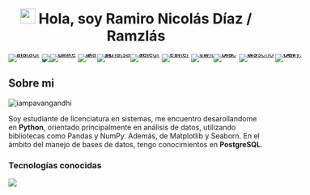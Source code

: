 <h1 align="center"> <img src="https://media.giphy.com/media/hvRJCLFzcasrR4ia7z/giphy.gif" width="30px"> Hola, soy Ramiro Nicolás Díaz / Ramzlás </h1> 

<p align="left" style="display: flex; gap: 0; line-height: 0;">
    <a href="https://www.instagram.com/ramidiazzzz/" target="_blank">
      <img src="https://img.shields.io/badge/Instagram-E1306C?style=for-the-badge&logo=Instagram&logoColor=white" alt="Instagram"></a>
    <a href="https://x.com/rami_diazz" target="_blank">
      <img src="https://img.shields.io/badge/X-14171A?style=for-the-badge&logo=x&logoColor=white" alt="X"></a>
    <a href="https://www.linkedin.com/in/ramironicolasdiaz/" target="_blank">
      <img src="https://img.shields.io/badge/LinkedIn-0A66C2?style=for-the-badge&logo=linkedin&logoColor=white" alt="Linkedin"></a>
    <a href="mailto:ramironicolasdiazz@gmail.com" target="_blank">
      <img src="https://img.shields.io/badge/Gmail-C71610?style=for-the-badge&logo=gmail&logoColor=white" alt="Gmail"></a>
    <a href="https://wa.me/5491160243817" target="_blank">
      <img src="https://img.shields.io/badge/Whatsapp-25C266?style=for-the-badge&logo=whatsapp&logoColor=white" alt="Whatsapp"></a>
    <a href="" target="_blank">
      <img src="https://img.shields.io/badge/Telegram-0088CC?style=for-the-badge&logo=telegram&logoColor=white" alt="Telegram"></a>
    <a href="ramiidiaz2015" target="_blank">
      <img src="https://img.shields.io/badge/Pinterest-E60023?style=for-the-badge&logo=pinterest&logoColor=white" alt="Pinterest"></a>
    <a href="https://www.twitch.tv/ramzlas" target="_blank">
      <img src="https://img.shields.io/badge/Twitch-8956FB?style=for-the-badge&logo=twitch&logoColor=white" alt="Twitch"></a>
    <a href="" target="_blank">
      <img src="https://img.shields.io/badge/Discord-5865F2?style=for-the-badge&logo=discord&logoColor=white" alt="Discord"></a>
    <a href="https://www.w3profile.com/ramzl%C3%A1s" target="_blank">
      <img src="https://img.shields.io/badge/w3schools-4CAF50?style=for-the-badge&logo=w3schools&logoColor=white" alt="w3schools"></a>
    <a href="https://app.daily.dev/ramzlas" target="_blank">
      <img src="https://img.shields.io/badge/Daily.dev-5f37e9?style=for-the-badge&logo=daily.dev&logoColor=white" alt="Daily.dev"></a>
</p>

<h2> Sobre mi </h2>
<p align="left"> <img src="https://komarev.com/ghpvc/?username=Ramzlas&label=Profile%20views&color=0e75b6&style=flat" alt="iampavangandhi" /> </p>
<p align="left">  
  Soy estudiante de licenciatura en sistemas, me encuentro desarollandome en <strong>Python</strong>, orientado principalmente en análisis de datos, utilizando bibliotecas como Pandas y NumPy. Además, de Matplotlib y Seaborn. En el ámbito del manejo de bases de datos, tengo conocimientos en <strong>PostgreSQL</strong>.
</p>

<h3> Tecnologías conocidas </h3>
<p align="left">
  <a href="https://skillicons.dev">
    <img src="https://skillicons.dev/icons?i=html,css,javascript,python,postgresql,github&theme=dark&perline=3" />
  </a>
